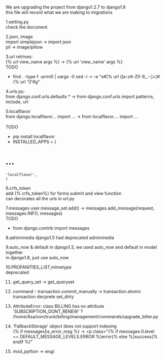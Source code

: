 We are upgrading the project from django1.2.7 to django1.8  
this file will record what we are making to migrations

1.setting.py  
  check the document

2.json, image  
  import simplejson -> import json  
  pil -> image/pillow

3.url retrives:  
  {% url view_name args %} -> {% url 'view_name' args %}  
  TODO  
  * find . -type f -print0 | xargs -0 sed -i -r -e "s#\{% url ([a-zA-Z0-9_.:-]+)#\{% url '\1'#g"

4.urls.py:  
  from django.conf.urls.defaults * -> from django.conf.urls import patterns, include, url

5.localflavor  
  from django.localflavor... import ... -> from localflavor.... import ...  
  <br>
  TODO 
  * pip install localflavor  
  * INSTALLED_APPS = (  
  # ...  
    'localflavor',  
    )

6.crfs_token  
  add {% crfs_token%} for forms.submit and view function  
  can decorates all the urls in url.py

7.messages
  user.message_set.add() -> messages.add_message(request, messages.INFO, messages)  
  TODO
  * from django.contrib import messages

8.adminmedia
  django1.5 had deprecated adminmedia 

9.auto_now & default
  in django1.3, we used auto_now and default in model together  
  in django1.8, just use auto_now

10.PROFANITIES_LIST,mimetype  
   deprecated 

11. get_query_set -> get_queryset

12. command - transaction.commit_manually -> transaction.atomic  
    transaction decprete set_dirty

13. AttributeError: class BILLING has no attribute 'SUBSCRIPTION_DONT_RENEW' ?
    /home/Asa/svn/trunk/billing/management/commands/upgrade_biller.py

14. 'FallbackStorage' object does not support indexing  
   {% if messages|is_error_msg %} -> <p class="{% if messages.0.level == DEFAULT_MESSAGE_LEVELS.ERROR %}error{% else %}success{% endif %}"

15. mod_python -> wsgi
